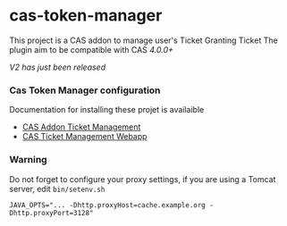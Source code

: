 # cas-token-manager

This project is a CAS addon to manage user's Ticket Granting Ticket
The plugin aim to be compatible with CAS _4.0.0+_

_V2 has just been released_

### Cas Token Manager configuration

Documentation for installing these projet is availaible
* [CAS Addon Ticket Management](https://www.esup-portail.org/wiki/display/ESPADHERENT/Manuel+d%27installation+%3A+CAS+addon+ticket+management)
* [CAS Ticket Management Webapp](https://www.esup-portail.org/wiki/display/ESPADHERENT/Manuel+d%27installation+%3A+Ticket+Management+webapp)

### Warning

Do not forget to configure your proxy settings, if you are using a Tomcat server, edit `bin/setenv.sh`

```
JAVA_OPTS="... -Dhttp.proxyHost=cache.example.org -Dhttp.proxyPort=3128"
```